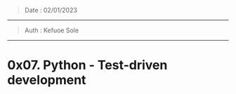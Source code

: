 > Date : 02/01/2023
---------------------------
> Auth : Kefuoe Sole
---------------------------
# 0x07. Python - Test-driven development
